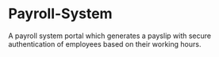 # Payroll-System
A payroll system portal which generates a payslip with secure authentication of employees based on their working hours.

